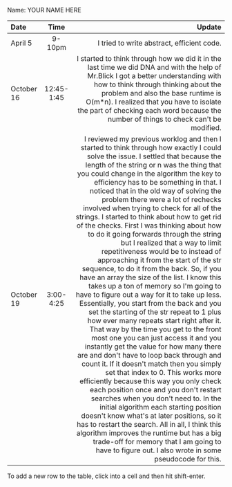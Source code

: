 Name: YOUR NAME HERE

| Date       |    Time    |                                                                                                                                                                                                                                                                                                                                                                                                                                                                                                                                                                                                                                                                                                                                                                                                                                                                                                                                                                                                                                                                                                                                                                                                                                                                                                                                                                                                                                                                                                                                                                                                                                                                              Update |
|:-----------|:----------:|------------------------------------------------------------------------------------------------------------------------------------------------------------------------------------------------------------------------------------------------------------------------------------------------------------------------------------------------------------------------------------------------------------------------------------------------------------------------------------------------------------------------------------------------------------------------------------------------------------------------------------------------------------------------------------------------------------------------------------------------------------------------------------------------------------------------------------------------------------------------------------------------------------------------------------------------------------------------------------------------------------------------------------------------------------------------------------------------------------------------------------------------------------------------------------------------------------------------------------------------------------------------------------------------------------------------------------------------------------------------------------------------------------------------------------------------------------------------------------------------------------------------------------------------------------------------------------------------------------------------------------------------------------------------------------:|
| April 5    |   9-10pm   |                                                                                                                                                                                                                                                                                                                                                                                                                                                                                                                                                                                                                                                                                                                                                                                                                                                                                                                                                                                                                                                                                                                                                                                                                                                                                                                                                                                                                                                                                                                                                                                                                                          I tried to write abstract, efficient code. |
| October 16 | 12:45-1:45 |                                                                                                                                                                                                                                                                                                                                                                                                                                                                                                                                                                                                                                                                                                                                                                                                                                                                                                                                                                                                                                                                                                                                                                                                                                                                                                                               I started to think through how we did it in the last time we did DNA and with the help of Mr.Blick I got a better understanding with how to think through thinking about the problem and also the base runtime is O(m*n). I realized that you have to isolate the part of checking each word because the number of things to check can't be modified. |
| October 19 | 3:00-4:25  | I reviewed my previous worklog and then I started to think through how exactly I could solve the issue. I settled that because the length of the string or n was the thing that you could change in the algorithm the key to efficiency has to be something in that. I noticed that in the old way of solving the problem there were a lot of rechecks involved when trying to check for all of the strings. I started to think about how to get rid of the checks. First I was thinking about how to do it going forwards through the string but I realized that a way to limit repetitiveness would be to instead of approaching it from the start of the str sequence, to do it from the back. So, if you have an array the size of the list. I know this takes up a ton of memory so I'm going to have to figure out a way for it to take up less. Essentially, you start from the back and you set the starting of the str repeat to 1 plus how ever many repeats start right after it. That way by the time you get to the front most one you can just access it and you instantly get the value for how many there are and don't have to loop back through and count it. If it doesn't match then you simply set that index to 0. This works more efficiently because this way you only check each position once and you don't restart searches when you don't need to. In the initial algorithm each starting position doesn't know what's at later positions, so it has to restart the search. All in all, I think this algorithm improves the runtime but has a big trade-off for memory that I am going to have to figure out. I also wrote in some pseudocode for this. |


To add a new row to the table, click into a cell and then hit shift-enter.